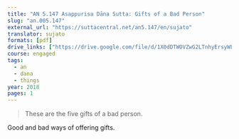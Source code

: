 ```yaml
---
title: "AN 5.147 Asappurisa Dāna Sutta: Gifts of a Bad Person"
slug: "an.005.147"
external_url: "https://suttacentral.net/an5.147/en/sujato"
translator: sujato
formats: [pdf]
drive_links: ["https://drive.google.com/file/d/1X0dDTWOVZwG2LTnhyErsyWLm5LHEoCXk/view?usp=drivesdk"]
course: engaged
tags:
  - an
  - dana
  - things
year: 2018
pages: 1
---
```


> These are the five gifts of a bad person.

Good and bad ways of offering gifts.

